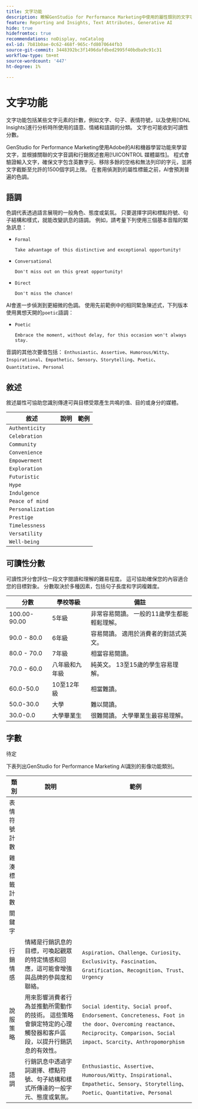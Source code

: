```yaml
---
title: 文字功能
description: 瞭解GenStudio for Performance Marketing中使用的屬性類別的文字功能。
feature: Reporting and Insights, Text Attributes, Generative AI
hide: true
hidefromtoc: true
recommendations: noDisplay, noCatalog
exl-id: 7b81b0ae-0c62-468f-965c-fd8070644fb3
source-git-commit: 3448392bc3f1496dafdbed2995f40bdba9c91c31
workflow-type: tm+mt
source-wordcount: '447'
ht-degree: 1%

---
```


# 文字功能

文字功能包括某些文字元素的計數，例如文字、句子、表情符號，以及使用[!DNL Insights]進行分析時所使用的語意、情緒和語調的分類。 文字也可能收到可讀性分數。

GenStudio for Performance Marketing使用Adobe的AI和機器學習功能來學習文字，並根據關聯的文字音調和行銷敘述套用[!UICONTROL 媒體屬性]。 程式會驗證輸入文字，確保文字包含英數字元、移除多餘的空格和無法列印的字元，並將文字截斷至允許的1500個字詞上限。 在套用偵測到的屬性標籤之前，AI會預測普遍的色調。

## 語調

色調代表透過語言展現的一般角色、態度或氣氛。 只要選擇字詞和標點符號、句子結構和樣式，就能改變訊息的語調。 例如，請考量下列使用三個基本音階的緊急訊息：

- `Formal`

  ```
  Take advantage of this distinctive and exceptional opportunity!
  ```

- `Conversational`

  ```
  Don't miss out on this great opportunity!
  ```

- `Direct`

  ```
  Don't miss the chance!
  ```

AI會進一步偵測到更細微的色調。 使用先前範例中的相同緊急陳述式，下列版本使用異想天開的`poetic`語調：

- `Poetic`

  ```
  Embrace the moment, without delay, for this occasion won't always stay.
  ```

音調的其他次要值包括： `Enthusiastic`、`Assertive`、`Humorous/Witty`、`Inspirational`、`Empathetic`、`Sensory`、`Storytelling`、`Poetic`、`Quantitative`、`Personal`

## 敘述

敘述屬性可協助您識別傳達可與目標受眾產生共鳴的值、目的或身分的媒體。

| 敘述 | 說明 | 範例 |
| ----------------- | ----------- | ------- |
| `Authenticity` |             |         |
| `Celebration` |             |         |
| `Community` |             |         |
| `Convenience` |             |         |
| `Empowerment` |             |         |
| `Exploration` |             |         |
| `Futuristic` |             |         |
| `Hype` |             |         |
| `Indulgence` |             |         |
| `Peace of mind` |             |         |
| `Personalization` |             |         |
| `Prestige` |             |         |
| `Timelessness` |             |         |
| `Versatility` |             |         |
| `Well-being` |             |         |

## 可讀性分數

可讀性評分會評估一段文字閱讀和理解的難易程度。 這可協助確保您的內容適合您的目標對象。 分數取決於多種因素，包括句子長度和字詞複雜度。

| 分數 | 學校等級 | 備註 |
| ----------- | ------------------ | ------------------------------------------------------------------------- |
| 100.00-90.00 | 5年級 | 非常容易閱讀。 一般的11歲學生都能輕鬆理解。 |
| 90.0 - 80.0 | 6年級 | 容易閱讀。 適用於消費者的對話式英文。 |
| 80.0 - 70.0 | 7年級 | 相當容易閱讀。 |
| 70.0 - 60.0 | 八年級和九年級 | 純英文。 13至15歲的學生容易理解。 |
| 60.0-50.0 | 10至12年級 | 相當難讀。 |
| 50.0-30.0 | 大學 | 難以閱讀。 |
| 30.0-0.0 | 大學畢業生 | 很難閱讀。 大學畢業生最容易理解。 |

## 字數

待定

下表列出GenStudio for Performance Marketing AI識別的影像功能類別。

| 類別 | 說明 | 範例 |
| -------------------- | ------------- | --------------------- |
| 表情符號計數 |             |        |
| 雜湊標籤計數 |             |        |
| 關鍵字 |             |        |
| 行銷情感 | 情緒是行銷訊息的目標，可喚起觀眾的特定情感和回應，這可能會增強與品牌的參與度和聯絡。 | `Aspiration`、`Challenge`、`Curiosity`、`Exclusivity`、`Fascination`、`Gratification`、`Recognition`、`Trust`、`Urgency` |
| 說服策略 | 用來影響消費者行為並推動所需動作的技術。 這些策略會鎖定特定的心理觸發器和客戶區段，以提升行銷訊息的有效性。 | `Social identity`、`Social proof`、`Endorsement`、`Concreteness`、`Foot in the door`、`Overcoming reactance`、`Reciprocity`、`Comparison`、`Social impact`、`Scarcity`、`Anthropomorphism` |
| 語調 | 行銷訊息中透過字詞選擇、標點符號、句子結構和樣式所傳達的一般字元、態度或氣氛。 | `Enthusiastic`、`Assertive`、`Humorous/Witty`、`Inspirational`、`Empathetic`、`Sensory`、`Storytelling`、`Poetic`、`Quantitative`、`Personal` |
